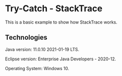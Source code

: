 # Try-Catch - StackTrace
This is a basic example to show how StackTrace works.

Technologies
------------------------------------------------------
Java version: 11.0.10 2021-01-19 LTS.

Eclipse version: Enterprise Java Developers - 2020-12.

Operating System: Windows 10.
